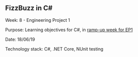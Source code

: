 ## FizzBuzz in C#

Week: 8 - Engineering Project 1

Purpose: Learning objectives for C#, in [ramp-up week for EP1](<https://github.com/makersacademy/course/blob/master/engineering_projects/csharp/learning_objectives.md>)

Date: 18/06/19

Technology stack: C#, .NET Core, NUnit testing

